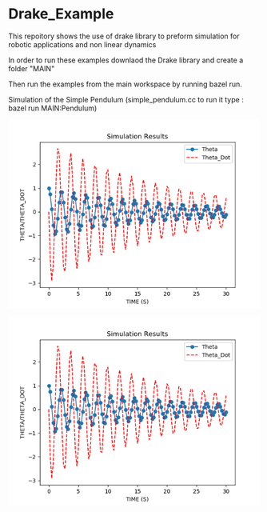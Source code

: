 # Drake_Example
This repoitory shows the use of drake library to preform simulation for robotic applications and non linear dynamics

In order to run these examples downlaod the Drake library and create a folder "MAIN"

Then run the examples from the main workspace by running bazel run.

Simulation of the Simple Pendulum (simple_pendulum.cc to run it type : bazel run MAIN:Pendulum)

[//]: # (Image References)
[image_0]: ./Theta_vs_time.png

![alt text][image_0] 


[//]: # (Image References)
[image_0]: ./Theta_vs_theta_dot.png

![alt text][image_0] 
